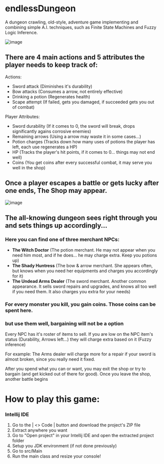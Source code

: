 # endlessDungeon
 A dungeon crawling, old-style, adventure game implementing and combining simple A.I. techniques, such as Finite State Machines and Fuzzy Logic Inference. 

![image](https://github.com/amorabot/endlessDungeon/assets/16783145/a2c87940-d436-4c15-ad67-2900becf0bd7)

## There are 4 main actions and 5 attributes the player needs to keep track of:

  Actions:
  * Sword attack (Diminishes it's durability)
  * Bow attacks (Consumes a arrow, not entirely effective)
  * Drinking a potion (Regenerates health)
  * Scape attempt (If failed, gets you damaged, if succeeded gets you out of combat)

  Player Attributes:
  * Sword durability (If it comes to 0, the sword will break, drops significantly agains corrosive enemies)
  * Remaining arrows (Using a arrow may waste it in some cases...)
  * Potion charges (Tracks down how many uses of potions the player has left, each use regenerates a HP)
  * HP (Tracks the player's hit points, if it comes to 0... things may not end well)
  * Coins (You get coins after every successful combat, it may serve you well in the shop)

## Once a player escapes a battle or gets lucky after one ends, The Shop may appear.

![image](https://github.com/amorabot/endlessDungeon/assets/16783145/e8fa4329-1232-460e-b479-a1e3682c9bac)

## The all-knowing dungeon sees right through you and sets things up accordingly...
### Here you can find one of three merchant NPCs:
* **The Witch Doctor** (The potion merchant. He may not appear when you need him most, and if he does... he may charge extra. Keep you potions up)
* **The Shady Huntress** (The bow & arrow merchant. She appears often, but knows when you need her equipments and charges you accordingly for it)
* **The Undead Arms Dealer** (The sword merchant. Another common appearance. It sells sword repairs and upgrades, and knows all too well if you need them. It also charges you extra for your needs)

### For every monster you kill, you gain coins. Those coins can be spent here.
### but use them well, bargaining will not be a option

Every NPC has it's roster of items to sell. If you are low on the NPC item's status (Durability, Arrows left...) they will charge extra based on it (Fuzzy inference)

For example: The Arms dealer will charge more for a repair if your sword is almost broken, since you really need it fixed.

After you spend what you can or want, you may exit the shop or try to bargain (and get kicked out of there for good). Once you leave the shop, another battle begins

# How to play this game:

### Intellij IDE
1. Go to the | <> Code | button and download the project's ZIP file
2. Extract anywhere you want
3. Go to "Open project" in your Intellij IDE and open the extracted project folder
4. Setup you JDK environment (if not done previously)
5. Go to src/Main
6. Run the main class and resize your console!
